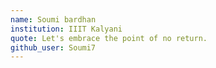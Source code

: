 ```yaml
---
name: Soumi bardhan
institution: IIIT Kalyani
quote: Let's embrace the point of no return.
github_user: Soumi7
---
```

